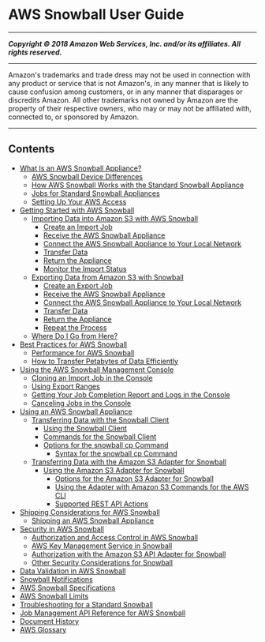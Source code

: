 # AWS Snowball User Guide

-----
*****Copyright &copy; 2018 Amazon Web Services, Inc. and/or its affiliates. All rights reserved.*****

-----
Amazon's trademarks and trade dress may not be used in 
     connection with any product or service that is not Amazon's, 
     in any manner that is likely to cause confusion among customers, 
     or in any manner that disparages or discredits Amazon. All other 
     trademarks not owned by Amazon are the property of their respective
     owners, who may or may not be affiliated with, connected to, or 
     sponsored by Amazon.

-----
## Contents
+ [What Is an AWS Snowball Appliance?](whatissnowball.md)
   + [AWS Snowball Device Differences](device-differences.md)
   + [How AWS Snowball Works with the Standard Snowball Appliance](how-it-works.md)
   + [Jobs for Standard Snowball Appliances](jobs.md)
   + [Setting Up Your AWS Access](setting-up.md)
+ [Getting Started with AWS Snowball](getting-started.md)
   + [Importing Data into Amazon S3 with AWS Snowball](create-import-job-steps.md)
      + [Create an Import Job](create-import-job.md)
      + [Receive the AWS Snowball Appliance](receive-appliance.md)
      + [Connect the AWS Snowball Appliance to Your Local Network](getting-started-connect.md)
      + [Transfer Data](transfer-data.md)
      + [Return the Appliance](return-appliance.md)
      + [Monitor the Import Status](monitor-status.md)
   + [Exporting Data from Amazon S3 with Snowball](create-export-job-steps.md)
      + [Create an Export Job](create-export-job.md)
      + [Receive the AWS Snowball Appliance](receive-export.md)
      + [Connect the AWS Snowball Appliance to Your Local Network](export-connect.md)
      + [Transfer Data](transfer-export.md)
      + [Return the Appliance](return-export.md)
      + [Repeat the Process](repeat.md)
   + [Where Do I Go from Here?](where-to.md)
+ [Best Practices for AWS Snowball](BestPractices.md)
   + [Performance for AWS Snowball](performance.md)
   + [How to Transfer Petabytes of Data Efficiently](transfer-petabytes.md)
+ [Using the AWS Snowball Management Console](using-console.md)
   + [Cloning an Import Job in the Console](clonejob.md)
   + [Using Export Ranges](ranges.md)
   + [Getting Your Job Completion Report and Logs in the Console](report.md)
   + [Canceling Jobs in the Console](canceljob.md)
+ [Using an AWS Snowball Appliance](using-appliance.md)
   + [Transferring Data with the Snowball Client](snowball-transfer-client.md)
      + [Using the Snowball Client](using-client.md)
      + [Commands for the Snowball Client](using-client-commands.md)
      + [Options for the snowball cp Command](copy-command-reference.md)
         + [Syntax for the snowball cp Command](copy-command-syntax.md)
   + [Transferring Data with the Amazon S3 Adapter for Snowball](snowball-transfer-adapter.md)
      + [Using the Amazon S3 Adapter for Snowball](using-adapter.md)
         + [Options for the Amazon S3 Adapter for Snowball](using-adapter-options.md)
         + [Using the Adapter with Amazon S3 Commands for the AWS CLI](using-adapter-cli.md)
         + [Supported REST API Actions](using-adapter-supported-api.md)
+ [Shipping Considerations for AWS Snowball](shipping.md)
   + [Shipping an AWS Snowball Appliance](mailing-storage.md)
+ [Security in AWS Snowball](security.md)
   + [Authorization and Access Control in AWS Snowball](auth-access-control.md)
   + [AWS Key Management Service in Snowball](kms.md)
   + [Authorization with the Amazon S3 API Adapter for Snowball](auth-adapter.md)
   + [Other Security Considerations for Snowball](security-considerations.md)
+ [Data Validation in AWS Snowball](validation.md)
+ [Snowball Notifications](notifications.md)
+ [AWS Snowball Specifications](specifications.md)
+ [AWS Snowball Limits](limits.md)
+ [Troubleshooting for a Standard Snowball](troubleshooting.md)
+ [Job Management API Reference for AWS Snowball](api-reference.md)
+ [Document History](WhatsNew.md)
+ [AWS Glossary](glos-chap.md)